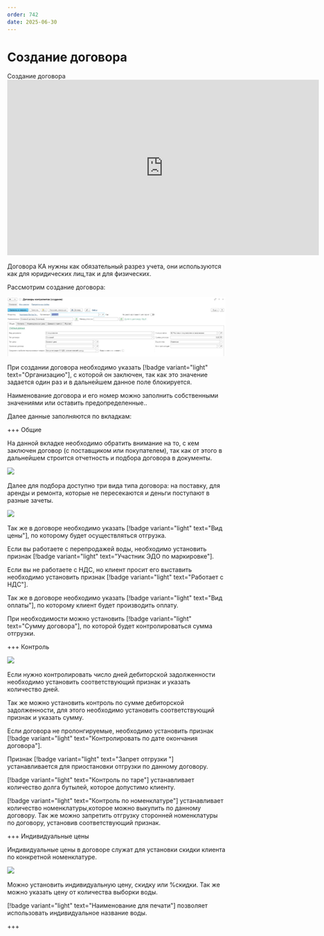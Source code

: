 ```yaml
---
order: 742
date: 2025-06-30
---
```

# Создание договора

Создание договора
      <iframe
        width="720"
        height="405"
        src="https://rutube.ru/play/embed/df90a2a04585c7ae05ba3b2c7fa2728d"
        frameBorder="0"
        allow="clipboard-write; autoplay"
        allowFullScreen
      ></iframe>
    

Договора КА нужны как обязательный разрез учета, они используются как для юридических лиц,так и для физических.

Рассмотрим создание договора:

![](\images\оператор\ка2.jpg)

При создании договора необходимо указать [!badge variant="light" text="Организацию"], с которой он заключен, так как это значение задается один раз и в дальнейшем данное поле блокируется.

Наименование договора и его номер можно заполнить собственными значениями или оставить предопределенные..

Далее данные заполняются по вкладкам:

+++ Общие

На данной вкладке необходимо обратить внимание на то, с кем заключен договор (с поставщиком или покупателем), так как от этого в дальнейшем строится отчетность и подбора договора в документы.

![](/images/оператор/создание_договора_2.jpg)

Далее для подбора доступно три вида типа договора: на поставку, для аренды и ремонта, которые не пересекаются и деньги поступают в разные зачеты. 

![](/images/оператор/создание_договора_3.jpg)

Так же в договоре необходимо указать [!badge variant="light" text="Вид цены"], по которому будет осуществляться отгрузка.

Если вы работаете с перепродажей воды, необходимо установить признак [!badge variant="light" text="Участник ЭДО по маркировке"].

Если вы не работаете с НДС, но клиент просит его выставить необходимо установить признак [!badge variant="light" text="Работает с НДС"].

Так же в договоре необходимо указать [!badge variant="light" text="Вид оплаты"], по которому клиент будет производить оплату. 

При необходимости можно установить [!badge variant="light" text="Сумму договора"], по которой будет контролироваться сумма отгрузки. 

+++ Контроль

![](/images/оператор/создание_договора_4.jpg)

Если нужно контролировать число дней дебиторской задолженности необходимо установить соответствующий признак и указать количество дней.

Так же можно установить контроль по сумме дебиторской задолженности, для этого необходимо установить соответствующий признак и указать сумму.

Если договора не пролонгируемые, необходимо установить признак [!badge variant="light" text="Контролировать по дате окончания договора"].

Признак [!badge variant="light" text="Запрет отгрузки "] устанавливается для приостановки отгрузки по данному договору. 

[!badge variant="light" text="Контроль по таре"] устанавливает количество долга бутылей, которое допустимо клиенту. 

[!badge variant="light" text="Контроль по номенклатуре"] устанавливает количество номенклатуры,которое можно выкупить по данному договору. Так же можно запретить отгрузку сторонней номенклатуры по договору, установив соответствующий признак.

+++ Индивидуальные цены

Индивидуальные цены в договоре служат для установки скидки клиента по конкретной номенклатуре.

![](/images/оператор/создание_договора_5.jpg)

Можно установить индивидуальную цену, скидку или %скидки. Так же можно указать цену от количества выборки воды. 

[!badge variant="light" text="Наименование для печати"] позволяет использовать индивидуальное название воды.

+++
